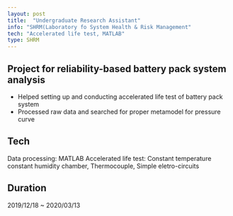 ```yaml
---
layout: post
title:  "Undergraduate Research Assistant"
info: "SHRM(Laboratory fo System Health & Risk Management"
tech: "Accelerated life test, MATLAB"
type: SHRM
---
```


## Project for reliability-based battery pack system analysis
* Helped setting up and conducting accelerated life test of battery pack system
* Processed raw data and searched for proper metamodel for pressure curve

## Tech
Data processing: MATLAB
Accelerated life test: Constant temperature constant humidity chamber, Thermocouple, Simple eletro-circuits

## Duration
2019/12/18 ~ 2020/03/13
